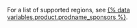 For a list of supported regions, see [{% data variables.product.prodname_sponsors %}](https://github.com/sponsors#regions).
